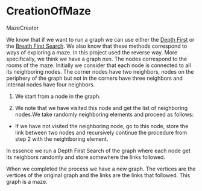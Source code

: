 # CreationOfMaze
MazeCreator

We know that if we want to run a graph we can use either the [Depth First](https://en.wikipedia.org/wiki/Depth-first_search) or 
the [Breath First Search](https://en.wikipedia.org/wiki/Breadth-first_search). We also know that these methods correspond to ways 
of exploring a maze. Ιn this project used the reverse way. More specifically, we think we have a graph nxn. The nodes correspond 
to the rooms of the maze. Initially we consider that each node is connected to all its neighboring nodes. The corner nodes have 
two neighbors, nodes on the periphery of the graph but not in the corners have three neighbors and internal nodes have four neighbors.

1. We start from a node in the graph.

2. We note that we have visited this node and get the list of neighboring nodes.We take randomly neighboring elements and proceed as 
follows:

- If we have not visited the neighboring node, go to this node, store the link between two nodes and recursively continue the 
procedure from step 2 with the neightboring element.

In essence we run a Depth First Search of the graph where each node get its neighbors randomly and store somewhere the links followed.

When we completed the process we have a new graph. The vertices are the vertices of the original graph and the links are the links that 
followed. This graph is a maze.

